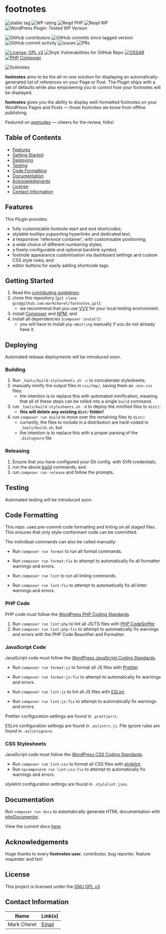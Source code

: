 # footnotes

![stable tag](https://img.shields.io/wordpress/plugin/v/footnotes?style=flat-square) ![WP rating](https://img.shields.io/wordpress/plugin/stars/footnotes?style=flat-square) ![Reqd PHP](https://img.shields.io/wordpress/plugin/required-php/footnotes?style=flat-square) ![Reqd WP](https://img.shields.io/wordpress/plugin/wp-version/footnotes?style=flat-square) ![WordPress Plugin: Tested WP Version](https://img.shields.io/wordpress/plugin/tested/footnotes?style=flat-square)

![GitHub contributors](https://img.shields.io/github/contributors/markcheret/footnotes?style=flat-square) ![GitHub commits since tagged version](https://img.shields.io/github/commits-since/markcheret/footnotes/2.7.0?style=flat-square) ![GitHub commit activity](https://img.shields.io/github/commit-activity/m/markcheret/footnotes?style=flat-square) ![issues](https://img.shields.io/github/issues/markcheret/footnotes?style=flat-square) ![PRs](https://img.shields.io/github/issues-pr/markcheret/footnotes?style=flat-square)

[![License: GPL v3](https://img.shields.io/badge/License-GPLv3-blue.svg)](https://www.gnu.org/licenses/gpl-3.0) ![Snyk Vulnerabilities for GitHub Repo](https://img.shields.io/snyk/vulnerabilities/github/markcheret/footnotes?style=flat-square) [![OSSAR](https://github.com/markcheret/footnotes/actions/workflows/ossar-analysis.yml/badge.svg)](https://github.com/markcheret/footnotes/actions/workflows/ossar-analysis.yml) [![PHP Composer](https://github.com/markcheret/footnotes/actions/workflows/php.yml/badge.svg)](https://github.com/markcheret/footnotes/actions/workflows/php.yml)

![footnotes](https://raw.githubusercontent.com/markcheret/footnotes/main/img/footnotes.png)

**footnotes** aims to be the all-in-one solution for displaying an 
automatically-generated list of references on your Page or Post. The Plugin 
ships with a set of defaults while also empowering you to control how your 
footnotes will be displayed.

**footnotes** gives you the ability to display well-formatted footnotes on your 
WordPress Pages and Posts — those footnotes we know from offline publishing.

Featured on [wpmudev][wpmudev] — cheers for the review, folks!

## Table of Contents

* [Features](#features)
* [Getting Started](#getting-started)
* [Deploying](#deploying)
* [Testing](#testing)
* [Code Formatting](#code-formatting)
* [Documentation](#documentation)
* [Acknowledgments](#acknowledgements)
* [License](#license)
* [Contact Information](#contact-information)

## Features

This Plugin provides:

- fully customizable footnote start and end shortcodes;
- stylable tooltips supporting hyperlinks and dedicated text;
- a responsive 'reference container', with customisable positioning;
- a wide choice of different numbering styles;
- a freely-configurable and optional backlink symbol;
- footnote appearance customisation via dashboard settings and custom CSS style 
  rules; and
- editor buttons for easily adding shortcode tags.

## Getting Started

1. Read the [contributing guidelines][contributing];
1. clone this repository (`git clone git@github.com:markcheret/footnotes.git`):
    - we recommend that you use [VVV][vvv] for your local testing environment.
1. install [Composer][composer] and [NPM][npm]; and
1. install all dependencies (`composer install`):
    - you will have to install `php-mbstring` manually if you do not already 
      have it.
     
## Deploying

Automated release deployments will be introduced soon.

### Building

1. Run `_tools/build-stylesheets.sh -c` to concatenate stylesheets;
1. manually minify the output files in `css/tmp/`, saving them as `.min.css` files:
    - the intention is to replace this with automated minification, meaning that
    all of these steps can be rolled into a single `build` command.
1. run `_tools/build-stylesheets.sh -d` to deploy the minified files to `dist/`:
    - **this will delete any existing `dist/` folder!**
1. run `composer run build` to move over the remaining files to `dist/`:
    - currently, the files to include in a distribution are hard-coded in 
      `_tools/build.sh`; but
    - the intention is to replace this with a proper parsing of the `.distignore` 
      file
  
### Releasing

1. Ensure that you have configured your Git config. with SVN credentials;
1. run the above [build](#building) commands; and
1. run `composer run release` and follow the prompts.
      
## Testing

Automated testing will be introduced soon.

## Code Formatting

This repo. uses pre-commit code formatting and linting on all staged files. 
This ensures that only style-conformant code can be committed.

The individual commands can also be called manually:

- Run `composer run format` to run all format commands.
- Run `composer run format:fix` to attempt to automatically fix all formatter warnings
  and errors.

- Run `composer run lint` to run all linting commands.
- Run `composer run lint:fix` to attempt to automatically fix all linter warnings and
  errors.

### PHP Code

PHP code must follow the [WordPress PHP Coding Standards][wpcs-php].

1. Run `composer run lint:php` to lint all JS/TS files with [PHP CodeSniffer][phpcs]
1. Run `composer run lint:php:fix` to attempt to automatically fix warnings and 
  errors with the PHP Code Beautifier and Formatter.
  
### JavaScript Code

JavaScript code must follow the [WordPress JavaScript Coding Standards][wpcs-js].

- Run `composer run format:js` to format all JS files with [Prettier][prettier].
- Run `composer run format:js:fix` to attempt to automatically fix warnings and errors.

- Run `composer run lint:js` to lint all JS files with [ESLint][eslint].
- Run `composer run lint:js:fix` to attempt to automatically fix warnings and errors.

Prettier configuration settings are found in `.prettierrc`.

ESLint configuration settings are found in `.eslintrc.js`. File ignore rules are
found in `.eslintignore`.
  
### CSS Stylesheets

JavaScript code must follow the [WordPress CSS Coding Standards][wpcs-css].

- Run `composer run lint:css` to format all CSS files with [stylelint][stylelint].
- Run `npcomposerm run lint:css:fix` to attempt to automatically fix warnings and errors.

stylelint configuration settings are found in `.stylelint.json`.

## Documentation

Run `composer run docs` to automatically generate HTML documentation with 
[phpDocumentor][phpdocumentor].

View the current docs [here][footnotes-docs].

## Acknowledgements

Huge thanks to every **footnotes user**, contributor, bug reporter, feature 
requester and fan!

## License

This project is licensed under the [GNU GPL v3][gpl-v3].

## Contact Information 

| Name          | Link(s)               |
|---------------|-----------------------|
|Mark Cheret		| [Email][mcheret] 			|

[wpmudev]: http://premium.wpmudev.org/blog/12-surprisingly-useful-wordpress-plugins-you-dont-know-about/
[php]: https://www.php.net/
[contributing]: https://github.com/markcheret/footnotes/blob/main/CONTRIBUTING.md
[vvv]: https://varyingvagrantvagrants.org/
[composer]: https://getcomposer.org/download/
[npm]: https://www.npmjs.com/
[wpcs-php]: https://developer.wordpress.org/coding-standards/wordpress-coding-standards/php/
[phpcs]: https://github.com/squizlabs/PHP_CodeSniffer
[wpcs-js]: https://developer.wordpress.org/coding-standards/wordpress-coding-standards/javascript/
[wpcs-css]: https://developer.wordpress.org/coding-standards/wordpress-coding-standards/css/
[prettier]: https://prettier.io/
[eslint]: https://eslint.org/
[stylelint]: https://stylelint.io/
[phpdocumentor]: https://phpdoc.org/
[footnotes-docs]: https://markcheret.github.io/footnotes/
[gpl-v3]: https://www.gnu.org/licenses/gpl-3.0.en.html
[mcheret]: mailto:mark@cheret.de
